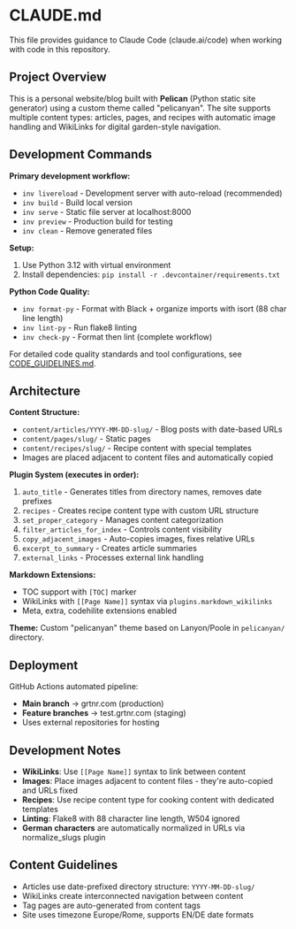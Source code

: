 # CLAUDE.md

This file provides guidance to Claude Code (claude.ai/code) when working with code in this repository.

## Project Overview

This is a personal website/blog built with **Pelican** (Python static site generator) using a custom theme called "pelicanyan". The site supports multiple content types: articles, pages, and recipes with automatic image handling and WikiLinks for digital garden-style navigation.

## Development Commands

**Primary development workflow:**

- `inv livereload` - Development server with auto-reload (recommended)
- `inv build` - Build local version
- `inv serve` - Static file server at localhost:8000
- `inv preview` - Production build for testing
- `inv clean` - Remove generated files

**Setup:**

1. Use Python 3.12 with virtual environment
1. Install dependencies: `pip install -r .devcontainer/requirements.txt`

**Python Code Quality:**

- `inv format-py` - Format with Black + organize imports with isort (88 char line length)
- `inv lint-py` - Run flake8 linting 
- `inv check-py` - Format then lint (complete workflow)

For detailed code quality standards and tool configurations, see [CODE_GUIDELINES.md](CODE_GUIDELINES.md).

## Architecture

**Content Structure:**
- `content/articles/YYYY-MM-DD-slug/` - Blog posts with date-based URLs
- `content/pages/slug/` - Static pages 
- `content/recipes/slug/` - Recipe content with special templates
- Images are placed adjacent to content files and automatically copied

**Plugin System (executes in order):**
1. `auto_title` - Generates titles from directory names, removes date prefixes
2. `recipes` - Creates recipe content type with custom URL structure  
3. `set_proper_category` - Manages content categorization
4. `filter_articles_for_index` - Controls content visibility
5. `copy_adjacent_images` - Auto-copies images, fixes relative URLs
6. `excerpt_to_summary` - Creates article summaries
7. `external_links` - Processes external link handling

**Markdown Extensions:**
- TOC support with `[TOC]` marker
- WikiLinks with `[[Page Name]]` syntax via `plugins.markdown_wikilinks`
- Meta, extra, codehilite extensions enabled

**Theme:** Custom "pelicanyan" theme based on Lanyon/Poole in `pelicanyan/` directory.

## Deployment

GitHub Actions automated pipeline:

- **Main branch** → grtnr.com (production)
- **Feature branches** → test.grtnr.com (staging)
- Uses external repositories for hosting

## Development Notes

- **WikiLinks**: Use `[[Page Name]]` syntax to link between content
- **Images**: Place images adjacent to content files - they're auto-copied and URLs fixed
- **Recipes**: Use recipe content type for cooking content with dedicated templates
- **Linting**: Flake8 with 88 character line length, W504 ignored
- **German characters** are automatically normalized in URLs via normalize_slugs plugin

## Content Guidelines

- Articles use date-prefixed directory structure: `YYYY-MM-DD-slug/`
- WikiLinks create interconnected navigation between content
- Tag pages are auto-generated from content tags
- Site uses timezone Europe/Rome, supports EN/DE date formats